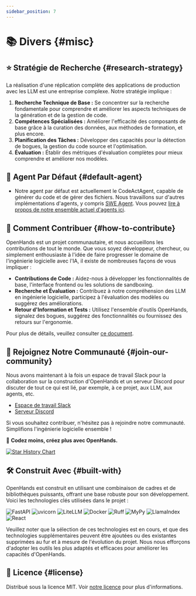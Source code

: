 ```yaml
---
sidebar_position: 7
---
```


# 📚 Divers {#misc}

## ⭐️ Stratégie de Recherche {#research-strategy}

La réalisation d'une réplication complète des applications de production avec les LLM est une entreprise complexe. Notre stratégie implique :

1. **Recherche Technique de Base :** Se concentrer sur la recherche fondamentale pour comprendre et améliorer les aspects techniques de la génération et de la gestion de code.
2. **Compétences Spécialisées :** Améliorer l'efficacité des composants de base grâce à la curation des données, aux méthodes de formation, et plus encore.
3. **Planification des Tâches :** Développer des capacités pour la détection de bogues, la gestion du code source et l'optimisation.
4. **Évaluation :** Établir des métriques d'évaluation complètes pour mieux comprendre et améliorer nos modèles.

## 🚧 Agent Par Défaut {#default-agent}

- Notre agent par défaut est actuellement le CodeActAgent, capable de générer du code et de gérer des fichiers. Nous travaillons sur d'autres implémentations d'agents, y compris [SWE Agent](https://swe-agent.com/). Vous pouvez [lire à propos de notre ensemble actuel d'agents ici](./agents).

## 🤝 Comment Contribuer {#how-to-contribute}

OpenHands est un projet communautaire, et nous accueillons les contributions de tout le monde. Que vous soyez développeur, chercheur, ou simplement enthousiaste à l'idée de faire progresser le domaine de l'ingénierie logicielle avec l'IA, il existe de nombreuses façons de vous impliquer :

- **Contributions de Code :** Aidez-nous à développer les fonctionnalités de base, l'interface frontend ou les solutions de sandboxing.
- **Recherche et Évaluation :** Contribuez à notre compréhension des LLM en ingénierie logicielle, participez à l'évaluation des modèles ou suggérez des améliorations.
- **Retour d'Information et Tests :** Utilisez l'ensemble d'outils OpenHands, signalez des bogues, suggérez des fonctionnalités ou fournissez des retours sur l'ergonomie.

Pour plus de détails, veuillez consulter [ce document](https://github.com/All-Hands-AI/OpenHands/blob/main/CONTRIBUTING.md).

## 🤖 Rejoignez Notre Communauté {#join-our-community}

Nous avons maintenant à la fois un espace de travail Slack pour la collaboration sur la construction d'OpenHands et un serveur Discord pour discuter de tout ce qui est lié, par exemple, à ce projet, aux LLM, aux agents, etc.

- [Espace de travail Slack](https://join.slack.com/t/opendevin/shared_invite/zt-2oikve2hu-UDxHeo8nsE69y6T7yFX_BA)
- [Serveur Discord](https://discord.gg/ESHStjSjD4)

Si vous souhaitez contribuer, n'hésitez pas à rejoindre notre communauté. Simplifions l'ingénierie logicielle ensemble !

🐚 **Codez moins, créez plus avec OpenHands.**

[![Star History Chart](https://api.star-history.com/svg?repos=All-Hands-AI/OpenHands&type=Date)](https://star-history.com/#All-Hands-AI/OpenHands&Date)

## 🛠️ Construit Avec {#built-with}

OpenHands est construit en utilisant une combinaison de cadres et de bibliothèques puissants, offrant une base robuste pour son développement. Voici les technologies clés utilisées dans le projet :

![FastAPI](https://img.shields.io/badge/FastAPI-black?style=for-the-badge) ![uvicorn](https://img.shields.io/badge/uvicorn-black?style=for-the-badge) ![LiteLLM](https://img.shields.io/badge/LiteLLM-black?style=for-the-badge) ![Docker](https://img.shields.io/badge/Docker-black?style=for-the-badge) ![Ruff](https://img.shields.io/badge/Ruff-black?style=for-the-badge) ![MyPy](https://img.shields.io/badge/MyPy-black?style=for-the-badge) ![LlamaIndex](https://img.shields.io/badge/LlamaIndex-black?style=for-the-badge) ![React](https://img.shields.io/badge/React-black?style=for-the-badge)

Veuillez noter que la sélection de ces technologies est en cours, et que des technologies supplémentaires peuvent être ajoutées ou des existantes supprimées au fur et à mesure de l'évolution du projet. Nous nous efforçons d'adopter les outils les plus adaptés et efficaces pour améliorer les capacités d'OpenHands.

## 📜 Licence {#license}

Distribué sous la licence MIT. Voir [notre licence](https://github.com/All-Hands-AI/OpenHands/blob/main/LICENSE) pour plus d'informations.
